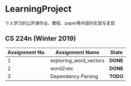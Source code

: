 # LearningProject
个人学习的公开课作业、教程、paper等内容的实现与复现

## CS 224n (Winter 2019)
|Assignment No.|Assignment Name|State|
|---|---|---|
|1|exploring\_word\_vectors|**DONE**|
|2|word2vec|**DONE**|
|3|Dependency Parsing|**TODO**|







